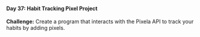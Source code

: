 #### Day 37: Habit Tracking Pixel Project
**Challenge:** Create a program that interacts with the Pixela API to track your habits by adding pixels.



